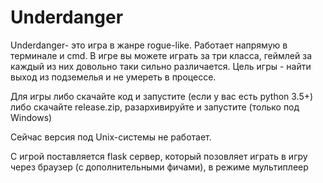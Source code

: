 # Underdanger
Underdanger- это игра в жанре rogue-like. Работает напрямую в терминале и cmd. В игре вы можете играть за три класса, геймлей за каждый из них довольно таки сильно различается. Цель игры - найти выход из подземелья и не умереть в процессе.

Для игры либо скачайте код и запустите (если у вас есть python 3.5+) либо скачайте release.zip, разархивируйте и запустите (только под Windows)

Сейчас версия под Unix-системы не работает.

С игрой поставляется flask сервер, который позовляет играть в игру через браузер (с дополнительными фичами), в режиме мультиплеер
